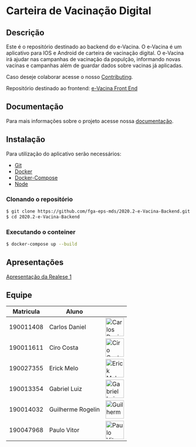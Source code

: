 # Carteira de Vacinação Digital

## Descrição
Este é o repositório destinado ao backend do e-Vacina. O e-Vacina é um aplicativo para IOS e Android de carteira de vacinação digital. O e-Vacina irá ajudar nas campanhas de vacinação da populção, informando novas vacinas e campanhas além de guardar dados sobre vacinas já aplicadas.  

Caso deseje colaborar acesse o nosso [Contributing](https://github.com/fga-eps-mds/2020.2-e-Vacina-Backend/blob/main/CONTRIBUTING.md).

Repositório destinado ao frontend: [e-Vacina Front End](https://github.com/fga-eps-mds/2020.2-e-Vacina-Frontend)


## Documentação
Para mais informações sobre o projeto acesse nossa [documentação](https://fga-eps-mds.github.io/2020.2-e-Vacina-Backend/#/).

 ## Instalação
Para utilização do aplicativo serão necessários:

- [Git](https://git-scm.com/)
- [Docker](https://www.docker.com/get-started)
- [Docker-Compose](https://docs.docker.com/compose/install/)
- [Node](https://nodejs.org/en/)


### Clonando o repositório
```bash
$ git clone https://github.com/fga-eps-mds/2020.2-e-Vacina-Backend.git
$ cd 2020.2-e-Vacina-Backend
```  
### Executando o conteiner
```bash
$ docker-compose up --build
```
## Apresentações

[Apresentação da Realese 1](https://youtu.be/3epp9Zc3qPY)

## Equipe
 Matricula|  Aluno  ||
 ---|---|---
 190011408|Carlos Daniel|<img src="https://avatars.githubusercontent.com/u/49319516?v=4" width="50" title="Carlos Daniel">|
 |190011611|Ciro Costa|<img src="https://avatars.githubusercontent.com/u/54088490?v=4" width="50" title="Ciro Costa">|
 190027355|Erick Melo|<img src="https://avatars.githubusercontent.com/u/48844857?v=4" width="50" title="Erick Melo">|
 190013354|Gabriel Luiz|<img src="https://avatars.githubusercontent.com/u/78509975?v=4" width="50" title="Gabriel Luiz">|  
 190014032|Guilherme Rogelin|<img src="https://avatars.githubusercontent.com/u/78435405?v=4" width="50" title="Guilherme Rogelin">|
 190047968|Paulo Vitor|<img src="https://avatars.githubusercontent.com/u/78428733?v=4" width="50" title="Paulo Vitor">|  

